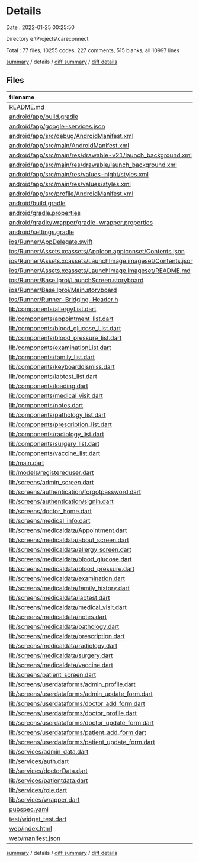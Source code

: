 # Details

Date : 2022-01-25 00:25:50

Directory e:\Projects\careconnect

Total : 77 files,  10255 codes, 227 comments, 515 blanks, all 10997 lines

[summary](results.md) / details / [diff summary](diff.md) / [diff details](diff-details.md)

## Files
| filename | language | code | comment | blank | total |
| :--- | :--- | ---: | ---: | ---: | ---: |
| [README.md](/README.md) | Markdown | 10 | 0 | 7 | 17 |
| [android/app/build.gradle](/android/app/build.gradle) | Groovy | 49 | 3 | 10 | 62 |
| [android/app/google-services.json](/android/app/google-services.json) | JSON | 40 | 0 | 0 | 40 |
| [android/app/src/debug/AndroidManifest.xml](/android/app/src/debug/AndroidManifest.xml) | XML | 4 | 3 | 1 | 8 |
| [android/app/src/main/AndroidManifest.xml](/android/app/src/main/AndroidManifest.xml) | XML | 32 | 11 | 1 | 44 |
| [android/app/src/main/res/drawable-v21/launch_background.xml](/android/app/src/main/res/drawable-v21/launch_background.xml) | XML | 4 | 7 | 2 | 13 |
| [android/app/src/main/res/drawable/launch_background.xml](/android/app/src/main/res/drawable/launch_background.xml) | XML | 4 | 7 | 2 | 13 |
| [android/app/src/main/res/values-night/styles.xml](/android/app/src/main/res/values-night/styles.xml) | XML | 9 | 9 | 1 | 19 |
| [android/app/src/main/res/values/styles.xml](/android/app/src/main/res/values/styles.xml) | XML | 9 | 9 | 1 | 19 |
| [android/app/src/profile/AndroidManifest.xml](/android/app/src/profile/AndroidManifest.xml) | XML | 4 | 3 | 1 | 8 |
| [android/build.gradle](/android/build.gradle) | Groovy | 29 | 0 | 5 | 34 |
| [android/gradle.properties](/android/gradle.properties) | Properties | 4 | 0 | 1 | 5 |
| [android/gradle/wrapper/gradle-wrapper.properties](/android/gradle/wrapper/gradle-wrapper.properties) | Properties | 5 | 1 | 1 | 7 |
| [android/settings.gradle](/android/settings.gradle) | Groovy | 8 | 0 | 4 | 12 |
| [ios/Runner/AppDelegate.swift](/ios/Runner/AppDelegate.swift) | Swift | 12 | 0 | 2 | 14 |
| [ios/Runner/Assets.xcassets/AppIcon.appiconset/Contents.json](/ios/Runner/Assets.xcassets/AppIcon.appiconset/Contents.json) | JSON | 1 | 0 | 0 | 1 |
| [ios/Runner/Assets.xcassets/LaunchImage.imageset/Contents.json](/ios/Runner/Assets.xcassets/LaunchImage.imageset/Contents.json) | JSON | 23 | 0 | 1 | 24 |
| [ios/Runner/Assets.xcassets/LaunchImage.imageset/README.md](/ios/Runner/Assets.xcassets/LaunchImage.imageset/README.md) | Markdown | 3 | 0 | 2 | 5 |
| [ios/Runner/Base.lproj/LaunchScreen.storyboard](/ios/Runner/Base.lproj/LaunchScreen.storyboard) | XML | 36 | 1 | 1 | 38 |
| [ios/Runner/Base.lproj/Main.storyboard](/ios/Runner/Base.lproj/Main.storyboard) | XML | 25 | 1 | 1 | 27 |
| [ios/Runner/Runner-Bridging-Header.h](/ios/Runner/Runner-Bridging-Header.h) | C++ | 1 | 0 | 1 | 2 |
| [lib/components/allergyList.dart](/lib/components/allergyList.dart) | Dart | 33 | 0 | 3 | 36 |
| [lib/components/appointment_list.dart](/lib/components/appointment_list.dart) | Dart | 81 | 0 | 7 | 88 |
| [lib/components/blood_glucose_List.dart](/lib/components/blood_glucose_List.dart) | Dart | 49 | 0 | 3 | 52 |
| [lib/components/blood_pressure_list.dart](/lib/components/blood_pressure_list.dart) | Dart | 68 | 0 | 4 | 72 |
| [lib/components/examinationList.dart](/lib/components/examinationList.dart) | Dart | 168 | 0 | 6 | 174 |
| [lib/components/family_list.dart](/lib/components/family_list.dart) | Dart | 34 | 0 | 4 | 38 |
| [lib/components/keyboarddismiss.dart](/lib/components/keyboarddismiss.dart) | Dart | 19 | 0 | 3 | 22 |
| [lib/components/labtest_list.dart](/lib/components/labtest_list.dart) | Dart | 67 | 0 | 5 | 72 |
| [lib/components/loading.dart](/lib/components/loading.dart) | Dart | 17 | 1 | 4 | 22 |
| [lib/components/medical_visit.dart](/lib/components/medical_visit.dart) | Dart | 52 | 0 | 7 | 59 |
| [lib/components/notes.dart](/lib/components/notes.dart) | Dart | 40 | 0 | 4 | 44 |
| [lib/components/pathology_list.dart](/lib/components/pathology_list.dart) | Dart | 63 | 0 | 4 | 67 |
| [lib/components/prescription_list.dart](/lib/components/prescription_list.dart) | Dart | 54 | 0 | 7 | 61 |
| [lib/components/radiology_list.dart](/lib/components/radiology_list.dart) | Dart | 63 | 0 | 5 | 68 |
| [lib/components/surgery_list.dart](/lib/components/surgery_list.dart) | Dart | 63 | 0 | 6 | 69 |
| [lib/components/vaccine_list.dart](/lib/components/vaccine_list.dart) | Dart | 28 | 0 | 4 | 32 |
| [lib/main.dart](/lib/main.dart) | Dart | 63 | 14 | 8 | 85 |
| [lib/models/registereduser.dart](/lib/models/registereduser.dart) | Dart | 16 | 3 | 5 | 24 |
| [lib/screens/admin_screen.dart](/lib/screens/admin_screen.dart) | Dart | 202 | 0 | 9 | 211 |
| [lib/screens/authentication/forgotpassword.dart](/lib/screens/authentication/forgotpassword.dart) | Dart | 102 | 4 | 9 | 115 |
| [lib/screens/authentication/signin.dart](/lib/screens/authentication/signin.dart) | Dart | 174 | 5 | 6 | 185 |
| [lib/screens/doctor_home.dart](/lib/screens/doctor_home.dart) | Dart | 110 | 0 | 8 | 118 |
| [lib/screens/medical_info.dart](/lib/screens/medical_info.dart) | Dart | 113 | 0 | 7 | 120 |
| [lib/screens/medicaldata/Appointment.dart](/lib/screens/medicaldata/Appointment.dart) | Dart | 322 | 0 | 10 | 332 |
| [lib/screens/medicaldata/about_screen.dart](/lib/screens/medicaldata/about_screen.dart) | Dart | 210 | 0 | 9 | 219 |
| [lib/screens/medicaldata/allergy_screen.dart](/lib/screens/medicaldata/allergy_screen.dart) | Dart | 206 | 1 | 9 | 216 |
| [lib/screens/medicaldata/blood_glucose.dart](/lib/screens/medicaldata/blood_glucose.dart) | Dart | 302 | 0 | 9 | 311 |
| [lib/screens/medicaldata/blood_pressure.dart](/lib/screens/medicaldata/blood_pressure.dart) | Dart | 262 | 0 | 9 | 271 |
| [lib/screens/medicaldata/examination.dart](/lib/screens/medicaldata/examination.dart) | Dart | 441 | 17 | 9 | 467 |
| [lib/screens/medicaldata/family_history.dart](/lib/screens/medicaldata/family_history.dart) | Dart | 154 | 0 | 7 | 161 |
| [lib/screens/medicaldata/labtest.dart](/lib/screens/medicaldata/labtest.dart) | Dart | 295 | 0 | 9 | 304 |
| [lib/screens/medicaldata/medical_visit.dart](/lib/screens/medicaldata/medical_visit.dart) | Dart | 248 | 0 | 9 | 257 |
| [lib/screens/medicaldata/notes.dart](/lib/screens/medicaldata/notes.dart) | Dart | 156 | 0 | 8 | 164 |
| [lib/screens/medicaldata/pathology.dart](/lib/screens/medicaldata/pathology.dart) | Dart | 297 | 0 | 10 | 307 |
| [lib/screens/medicaldata/prescription.dart](/lib/screens/medicaldata/prescription.dart) | Dart | 244 | 0 | 7 | 251 |
| [lib/screens/medicaldata/radiology.dart](/lib/screens/medicaldata/radiology.dart) | Dart | 254 | 0 | 9 | 263 |
| [lib/screens/medicaldata/surgery.dart](/lib/screens/medicaldata/surgery.dart) | Dart | 254 | 0 | 10 | 264 |
| [lib/screens/medicaldata/vaccine.dart](/lib/screens/medicaldata/vaccine.dart) | Dart | 184 | 0 | 9 | 193 |
| [lib/screens/patient_screen.dart](/lib/screens/patient_screen.dart) | Dart | 36 | 0 | 6 | 42 |
| [lib/screens/userdataforms/admin_profile.dart](/lib/screens/userdataforms/admin_profile.dart) | Dart | 196 | 0 | 8 | 204 |
| [lib/screens/userdataforms/admin_update_form.dart](/lib/screens/userdataforms/admin_update_form.dart) | Dart | 580 | 8 | 15 | 603 |
| [lib/screens/userdataforms/doctor_add_form.dart](/lib/screens/userdataforms/doctor_add_form.dart) | Dart | 586 | 9 | 11 | 606 |
| [lib/screens/userdataforms/doctor_profile.dart](/lib/screens/userdataforms/doctor_profile.dart) | Dart | 193 | 0 | 8 | 201 |
| [lib/screens/userdataforms/doctor_update_form.dart](/lib/screens/userdataforms/doctor_update_form.dart) | Dart | 633 | 10 | 14 | 657 |
| [lib/screens/userdataforms/patient_add_form.dart](/lib/screens/userdataforms/patient_add_form.dart) | Dart | 584 | 9 | 12 | 605 |
| [lib/screens/userdataforms/patient_update_form.dart](/lib/screens/userdataforms/patient_update_form.dart) | Dart | 635 | 9 | 13 | 657 |
| [lib/services/admin_data.dart](/lib/services/admin_data.dart) | Dart | 86 | 0 | 8 | 94 |
| [lib/services/auth.dart](/lib/services/auth.dart) | Dart | 130 | 5 | 14 | 149 |
| [lib/services/doctorData.dart](/lib/services/doctorData.dart) | Dart | 145 | 0 | 13 | 158 |
| [lib/services/patientdata.dart](/lib/services/patientdata.dart) | Dart | 459 | 6 | 47 | 512 |
| [lib/services/role.dart](/lib/services/role.dart) | Dart | 37 | 1 | 6 | 44 |
| [lib/services/wrapper.dart](/lib/services/wrapper.dart) | Dart | 38 | 1 | 4 | 43 |
| [pubspec.yaml](/pubspec.yaml) | YAML | 34 | 44 | 17 | 95 |
| [test/widget_test.dart](/test/widget_test.dart) | Dart | 14 | 10 | 7 | 31 |
| [web/index.html](/web/index.html) | HTML | 26 | 15 | 5 | 46 |
| [web/manifest.json](/web/manifest.json) | JSON | 23 | 0 | 1 | 24 |

[summary](results.md) / details / [diff summary](diff.md) / [diff details](diff-details.md)